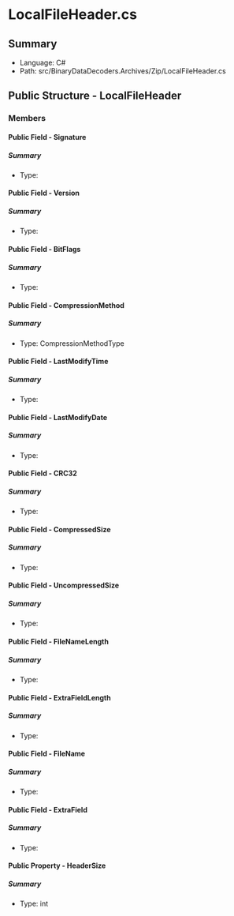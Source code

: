 ﻿# LocalFileHeader.cs

## Summary

* Language: C#
* Path: src/BinaryDataDecoders.Archives/Zip/LocalFileHeader.cs

## Public Structure - LocalFileHeader

### Members

#### Public Field - Signature

##### Summary

 * Type: 

#### Public Field - Version

##### Summary

 * Type: 

#### Public Field - BitFlags

##### Summary

 * Type: 

#### Public Field - CompressionMethod

##### Summary

 * Type: CompressionMethodType 

#### Public Field - LastModifyTime

##### Summary

 * Type: 

#### Public Field - LastModifyDate

##### Summary

 * Type: 

#### Public Field - CRC32

##### Summary

 * Type: 

#### Public Field - CompressedSize

##### Summary

 * Type: 

#### Public Field - UncompressedSize

##### Summary

 * Type: 

#### Public Field - FileNameLength

##### Summary

 * Type: 

#### Public Field - ExtraFieldLength

##### Summary

 * Type: 

#### Public Field - FileName

##### Summary

 * Type: 

#### Public Field - ExtraField

##### Summary

 * Type: 

#### Public Property - HeaderSize

##### Summary

 * Type: int 

